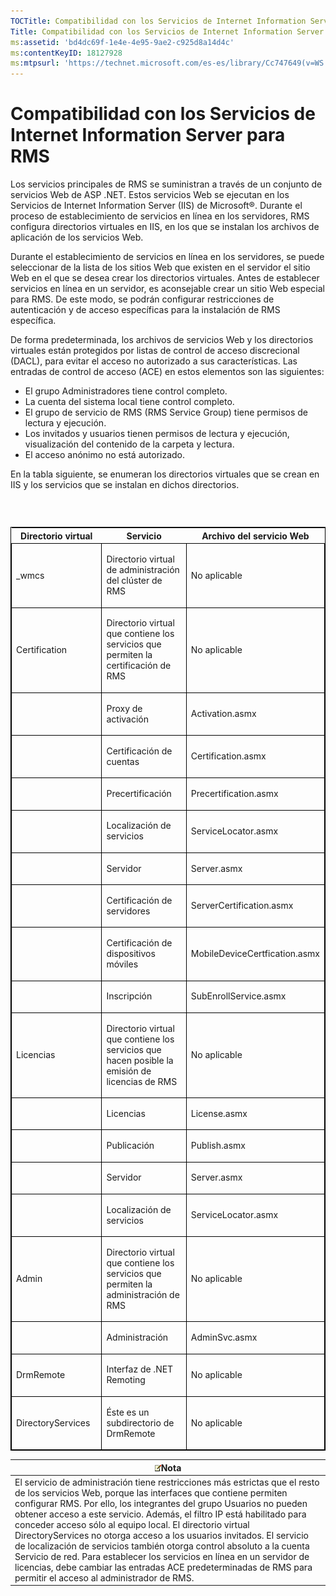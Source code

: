 ```yaml
---
TOCTitle: Compatibilidad con los Servicios de Internet Information Server para RMS
Title: Compatibilidad con los Servicios de Internet Information Server para RMS
ms:assetid: 'bd4dc69f-1e4e-4e95-9ae2-c925d8a14d4c'
ms:contentKeyID: 18127928
ms:mtpsurl: 'https://technet.microsoft.com/es-es/library/Cc747649(v=WS.10)'
---
```


Compatibilidad con los Servicios de Internet Information Server para RMS
========================================================================

Los servicios principales de RMS se suministran a través de un conjunto de servicios Web de ASP .NET. Estos servicios Web se ejecutan en los Servicios de Internet Information Server (IIS) de Microsoft®. Durante el proceso de establecimiento de servicios en línea en los servidores, RMS configura directorios virtuales en IIS, en los que se instalan los archivos de aplicación de los servicios Web.

Durante el establecimiento de servicios en línea en los servidores, se puede seleccionar de la lista de los sitios Web que existen en el servidor el sitio Web en el que se desea crear los directorios virtuales. Antes de establecer servicios en línea en un servidor, es aconsejable crear un sitio Web especial para RMS. De este modo, se podrán configurar restricciones de autenticación y de acceso específicas para la instalación de RMS específica.

De forma predeterminada, los archivos de servicios Web y los directorios virtuales están protegidos por listas de control de acceso discrecional (DACL), para evitar el acceso no autorizado a sus características. Las entradas de control de acceso (ACE) en estos elementos son las siguientes:

-   El grupo Administradores tiene control completo.
-   La cuenta del sistema local tiene control completo.
-   El grupo de servicio de RMS (RMS Service Group) tiene permisos de lectura y ejecución.
-   Los invitados y usuarios tienen permisos de lectura y ejecución, visualización del contenido de la carpeta y lectura.
-   El acceso anónimo no está autorizado.

En la tabla siguiente, se enumeran los directorios virtuales que se crean en IIS y los servicios que se instalan en dichos directorios.

###  

<p> </p>
<table style="border:1px solid black;">
<colgroup>
<col width="33%" />
<col width="33%" />
<col width="33%" />
</colgroup>
<thead>
<tr class="header">
<th>Directorio virtual</th>
<th>Servicio</th>
<th>Archivo del servicio Web</th>
</tr>
</thead>
<tbody>
<tr class="odd">
<td style="border:1px solid black;"><p>_wmcs</p></td>
<td style="border:1px solid black;"><p>Directorio virtual de administración del clúster de RMS</p></td>
<td style="border:1px solid black;"><p>No aplicable</p></td>
</tr>  
<tr class="even">
<td style="border:1px solid black;"><p>Certification</p></td>
<td style="border:1px solid black;"><p>Directorio virtual que contiene los servicios que permiten la certificación de RMS</p></td>
<td style="border:1px solid black;"><p>No aplicable</p></td>
</tr>  
<tr class="odd">
<td style="border:1px solid black;"><p> </p></td>
<td style="border:1px solid black;"><p>Proxy de activación</p></td>
<td style="border:1px solid black;"><p>Activation.asmx</p></td>
</tr>  
<tr class="even">
<td style="border:1px solid black;"><p> </p></td>
<td style="border:1px solid black;"><p>Certificación de cuentas</p></td>
<td style="border:1px solid black;"><p>Certification.asmx</p></td>
</tr>  
<tr class="odd">
<td style="border:1px solid black;"><p> </p></td>
<td style="border:1px solid black;"><p>Precertificación</p></td>
<td style="border:1px solid black;"><p>Precertification.asmx</p></td>
</tr>  
<tr class="even">
<td style="border:1px solid black;"><p> </p></td>
<td style="border:1px solid black;"><p>Localización de servicios</p></td>
<td style="border:1px solid black;"><p>ServiceLocator.asmx</p></td>
</tr>  
<tr class="odd">
<td style="border:1px solid black;"><p> </p></td>
<td style="border:1px solid black;"><p>Servidor</p></td>
<td style="border:1px solid black;"><p>Server.asmx</p></td>
</tr>  
<tr class="even">
<td style="border:1px solid black;"><p> </p></td>
<td style="border:1px solid black;"><p>Certificación de servidores</p></td>
<td style="border:1px solid black;"><p>ServerCertification.asmx</p></td>
</tr>  
<tr class="odd">
<td style="border:1px solid black;"><p> </p></td>
<td style="border:1px solid black;"><p>Certificación de dispositivos móviles</p></td>
<td style="border:1px solid black;"><p>MobileDeviceCertfication.asmx</p></td>
</tr>  
<tr class="even">
<td style="border:1px solid black;"><p> </p></td>
<td style="border:1px solid black;"><p>Inscripción</p></td>
<td style="border:1px solid black;"><p>SubEnrollService.asmx</p></td>
</tr>  
<tr class="odd">
<td style="border:1px solid black;"><p>Licencias</p></td>
<td style="border:1px solid black;"><p>Directorio virtual que contiene los servicios que hacen posible la emisión de licencias de RMS</p></td>
<td style="border:1px solid black;"><p>No aplicable</p></td>
</tr>  
<tr class="even">
<td style="border:1px solid black;"><p> </p></td>
<td style="border:1px solid black;"><p>Licencias</p></td>
<td style="border:1px solid black;"><p>License.asmx</p></td>
</tr>  
<tr class="odd">
<td style="border:1px solid black;"><p> </p></td>
<td style="border:1px solid black;"><p>Publicación</p></td>
<td style="border:1px solid black;"><p>Publish.asmx</p></td>
</tr>  
<tr class="even">
<td style="border:1px solid black;"><p> </p></td>
<td style="border:1px solid black;"><p>Servidor</p></td>
<td style="border:1px solid black;"><p>Server.asmx</p></td>
</tr>  
<tr class="odd">
<td style="border:1px solid black;"><p> </p></td>
<td style="border:1px solid black;"><p>Localización de servicios</p></td>
<td style="border:1px solid black;"><p>ServiceLocator.asmx</p></td>
</tr>  
<tr class="even">
<td style="border:1px solid black;"><p>Admin</p></td>
<td style="border:1px solid black;"><p>Directorio virtual que contiene los servicios que permiten la administración de RMS</p></td>
<td style="border:1px solid black;"><p>No aplicable</p></td>
</tr>  
<tr class="odd">
<td style="border:1px solid black;"><p> </p></td>
<td style="border:1px solid black;"><p>Administración</p></td>
<td style="border:1px solid black;"><p>AdminSvc.asmx</p></td>
</tr>  
<tr class="even">
<td style="border:1px solid black;"><p>DrmRemote</p></td>
<td style="border:1px solid black;"><p>Interfaz de .NET Remoting</p></td>
<td style="border:1px solid black;"><p>No aplicable</p></td>
</tr>  
<tr class="odd">
<td style="border:1px solid black;"><p>DirectoryServices</p></td>
<td style="border:1px solid black;"><p>Éste es un subdirectorio de DrmRemote</p></td>
<td style="border:1px solid black;"><p>No aplicable</p></td>
</tr>  
</tbody>  
</table>
  
| ![](images/Cc747649.note(WS.10).gif)Nota                                                                                                                                                                                                                                                                                                                                                                                                                                                                                                                                                                                                                                    |  
|----------------------------------------------------------------------------------------------------------------------------------------------------------------------------------------------------------------------------------------------------------------------------------------------------------------------------------------------------------------------------------------------------------------------------------------------------------------------------------------------------------------------------------------------------------------------------------------------------------------------------------------------------------------------------------------------------------|  
| El servicio de administración tiene restricciones más estrictas que el resto de los servicios Web, porque las interfaces que contiene permiten configurar RMS. Por ello, los integrantes del grupo Usuarios no pueden obtener acceso a este servicio. Además, el filtro IP está habilitado para conceder acceso sólo al equipo local. El directorio virtual DirectoryServices no otorga acceso a los usuarios invitados. El servicio de localización de servicios también otorga control absoluto a la cuenta Servicio de red. Para establecer los servicios en línea en un servidor de licencias, debe cambiar las entradas ACE predeterminadas de RMS para permitir el acceso al administrador de RMS. |
